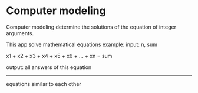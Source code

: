 # Computer modeling
 Computer modeling determine the solutions of the equation of integer arguments.

This app solve mathematical equations
example: 
input: n, sum

x1 + x2 + x3 + x4 + x5 + x6 + ... + xn = sum

output: all answers of this equation

--------------------------------------------

equations similar to each other


